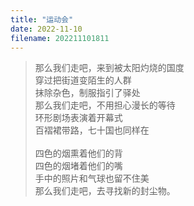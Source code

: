 ```yaml
---
title: "运动会"
date: 2022-11-10
filename: 202211101811
---
```


>那么我们走吧，来到被太阳灼烧的国度\
穿过把街道变陌生的人群\
抹除杂色，制服指引了驿处\
那么我们走吧，不用担心漫长的等待\
环形剧场表演着开幕式\
百褶裙带路，七十国也同样在\
<br>四色的烟熏着他们的背\
四色的烟堵着他们的嘴\
手中的照片和气球也留不住美\
那么我们走吧，去寻找新的封尘物。

